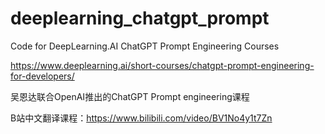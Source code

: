 # deeplearning_chatgpt_prompt
Code for DeepLearning.AI ChatGPT Prompt Engineering Courses

https://www.deeplearning.ai/short-courses/chatgpt-prompt-engineering-for-developers/

吴恩达联合OpenAI推出的ChatGPT Prompt engineering课程

B站中文翻译课程：https://www.bilibili.com/video/BV1No4y1t7Zn
